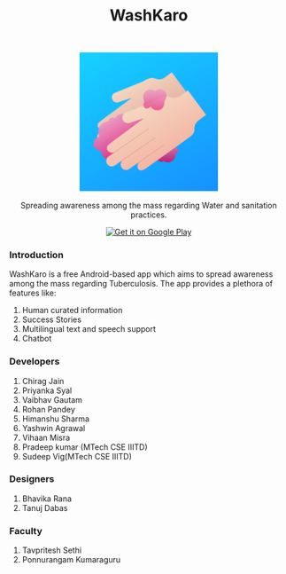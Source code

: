 <h1 align="center"> WashKaro </h1> <br>
<p align="center">
  <img alt="WashKaro" title="WashKaro" src="./app/src/main/ic_launcher-playstore.png" width="250">
</p>

<p align="center">
  Spreading awareness among the mass regarding Water and sanitation practices.
</p>

<p align="center">

  <a href="https://play.google.com/store/apps/details?id=inspire2connect.inspire2connect">
    <img alt="Get it on Google Play" title="Google Play" src="http://i.imgur.com/mtGRPuM.png" width="180">
  </a>
</p>

### Introduction

WashKaro is a free Android-based app which aims to spread awareness among the mass regarding Tuberculosis. The app provides a plethora of features like:
1. Human curated information
2. Success Stories
3. Multilingual text and speech support
4. Chatbot


### Developers
1. Chirag Jain 
2. Priyanka Syal 
3. Vaibhav Gautam
4. Rohan Pandey
5. Himanshu Sharma 
6. Yashwin Agrawal
7. Vihaan Misra
8. Pradeep kumar (MTech CSE IIITD)
9. Sudeep Vig(MTech CSE IIITD)


### Designers
1. Bhavika Rana
2. Tanuj Dabas

### Faculty
1. Tavpritesh Sethi
2. Ponnurangam Kumaraguru

